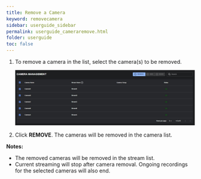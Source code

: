 ```yaml
---
title: Remove a Camera
keyword: removecamera
sidebar: userguide_sidebar
permalink: userguide_cameraremove.html
folder: userguide
toc: false
---
```




1. To remove a camera in the list, select the camera(s) to be removed.

   ![](images/userguide/selectremovecameras.jpg)

   

2. Click **REMOVE**. The cameras will be removed in the camera list.



**Notes:**

- The removed cameras will be removed in the stream list. 
- Current streaming will stop after camera removal. Ongoing recordings for the selected cameras will also end.


